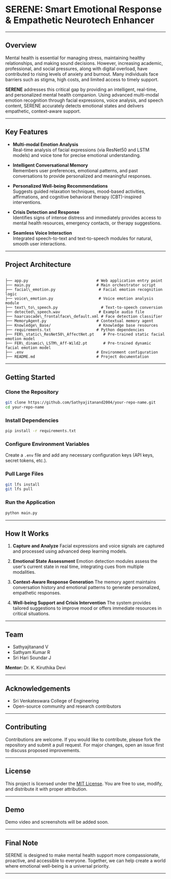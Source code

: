 


# SERENE: Smart Emotional Response & Empathetic Neurotech Enhancer



---

## Overview

Mental health is essential for managing stress, maintaining healthy relationships, and making sound decisions. However, increasing academic, professional, and social pressures, along with digital overload, have contributed to rising levels of anxiety and burnout. Many individuals face barriers such as stigma, high costs, and limited access to timely support.

**SERENE** addresses this critical gap by providing an intelligent, real-time, and personalized mental health companion. Using advanced multi-modal emotion recognition through facial expressions, voice analysis, and speech content, SERENE accurately detects emotional states and delivers empathetic, context-aware support.

---

## Key Features

- **Multi-modal Emotion Analysis**  
  Real-time analysis of facial expressions (via ResNet50 and LSTM models) and voice tone for precise emotional understanding.

- **Intelligent Conversational Memory**  
  Remembers user preferences, emotional patterns, and past conversations to provide personalized and meaningful responses.

- **Personalized Well-being Recommendations**  
  Suggests guided relaxation techniques, mood-based activities, affirmations, and cognitive behavioral therapy (CBT)-inspired interventions.

- **Crisis Detection and Response**  
  Identifies signs of intense distress and immediately provides access to mental health resources, emergency contacts, or therapy suggestions.

- **Seamless Voice Interaction**  
  Integrated speech-to-text and text-to-speech modules for natural, smooth user interactions.

---

## Project Architecture

```

├── app.py                              # Web application entry point
├── main.py                             # Main orchestrator script
├── facial\_emotion.py                   # Facial emotion recognition logic
├── voice\_emotion.py                    # Voice emotion analysis module
├── text\_to\_speech.py                   # Text-to-speech conversion
├── detected\_speech.wav                 # Example audio file
├── haarcascade\_frontalface\_default.xml # Face detection classifier
├── MemoryAgent.py                      # Contextual memory agent
├── Knowledge\_Base/                     # Knowledge base resources
├── requirements.txt                    # Python dependencies
├── FER\_static\_ResNet50\_AffectNet.pt    # Pre-trained static facial emotion model
├── FER\_dinamic\_LSTM\_Aff-Wild2.pt       # Pre-trained dynamic facial emotion model
├── .env                                # Environment configuration
├── README.md                           # Project documentation

````

---

## Getting Started

### Clone the Repository

```bash
git clone https://github.com/Sathyajitanand2004/your-repo-name.git
cd your-repo-name
````

### Install Dependencies

```bash
pip install -r requirements.txt
```

### Configure Environment Variables

Create a `.env` file and add any necessary configuration keys (API keys, secret tokens, etc.).

### Pull Large Files

```bash
git lfs install
git lfs pull
```

### Run the Application

```bash
python main.py
```

---

## How It Works

1. **Capture and Analyze**
   Facial expressions and voice signals are captured and processed using advanced deep learning models.

2. **Emotional State Assessment**
   Emotion detection modules assess the user's current state in real time, integrating cues from multiple modalities.

3. **Context-Aware Response Generation**
   The memory agent maintains conversation history and emotional patterns to generate personalized, empathetic responses.

4. **Well-being Support and Crisis Intervention**
   The system provides tailored suggestions to improve mood or offers immediate resources in critical situations.

---

## Team

* Sathyajitanand V
* Sathyam Kumar R
* Sri Hari Soundar J

**Mentor:** Dr. K. Kiruthika Devi

---

## Acknowledgements

* Sri Venkateswara College of Engineering
* Open-source community and research contributors

---

## Contributing

Contributions are welcome. If you would like to contribute, please fork the repository and submit a pull request. For major changes, open an issue first to discuss proposed improvements.

---

## License

This project is licensed under the [MIT License](LICENSE). You are free to use, modify, and distribute it with proper attribution.

---

## Demo

Demo video and screenshots will be added soon.

---

## Final Note

SERENE is designed to make mental health support more compassionate, proactive, and accessible to everyone. Together, we can help create a world where emotional well-being is a universal priority.

---


